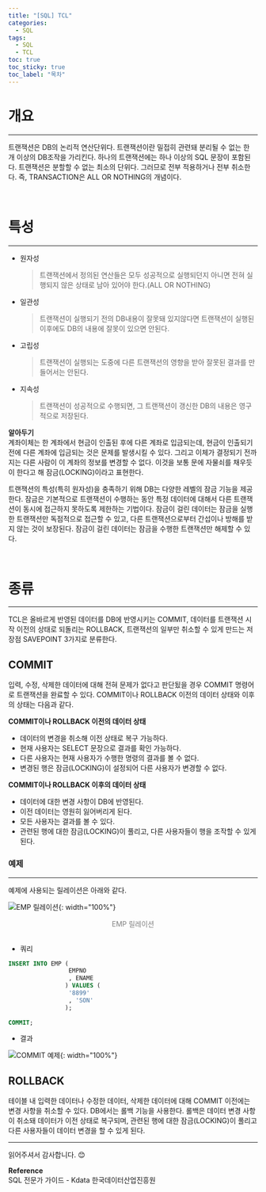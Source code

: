 ```yaml
---
title: "[SQL] TCL"
categories:
  - SQL
tags:
  - SQL
  - TCL
toc: true
toc_sticky: true
toc_label: "목차"
---
```


# 개요
---
트랜잭션은 DB의 논리적 연산단위다. 트랜잭션이란 밀접히 관련돼 분리될 수 없는 한 개 이상의 DB조작을 가리킨다. 하나의 트랜잭션에는 하나 이상의 SQL 문장이 포함된다. 트랜잭션은 분할할 수 없는 최소의 단위다. 그러므로 전부 적용하거나 전부 취소한다. 즉, TRANSACTION은 ALL OR NOTHING의 개념이다.

<br>

# 특성
---
- 원자성
  >트랜잭션에서 정의된 연산들은 모두 성공적으로 실행되던지 아니면 전혀 실행되지 않은 상태로 남아 있어야 한다.(ALL OR NOTHING)
- 일관성
  >트랜잭션이 실행되기 전의 DB내용이 잘못돼 있지않다면 트랜잭션이 실행된 이후에도 DB의 내용에 잘못이 있으면 안된다.
- 고립성
  >트랜잭션이 실행되는 도중에 다른 트랜잭션의 영향을 받아 잘못된 결과를 만들어서는 안된다.
- 지속성
  >트랜잭션이 성공적으로 수행되면, 그 트랜잭션이 갱신한 DB의 내용은 영구적으로 저장된다.

__알아두기__  
계좌이체는 한 계좌에서 현금이 인출된 후에 다른 계좌로 입금되는데, 현금이 인출되기 전에 다른 계좌에 입금되는 것은 문제를 발생시킬 수 있다. 그리고 이체가 결정되기 전까지는 다른 사람이 이 계좌의 정보를 변경할 수 없다. 이것을 보통 문에 자물쇠를 채우듯이 한다고 해 잠금(LOCKING)이라고 표현한다.

트랜잭션의 특성(특히 원자성)을 충족하기 위해 DB는 다양한 레벨의 잠금 기능을 제공한다. 잠금은 기본적으로 트랜잭션이 수행하는 동안 특정 데이터에 대해서 다른 트랜잭션이 동시에 접근하지 못하도록 제한하는 기법이다. 잠금이 걸린 데이터는 잠금을 실행한 트랜잭션만 독점적으로 접근할 수 있고, 다른 트랜잭션으로부터 간섭이나 방해를 받지 않는 것이 보장된다. 잠금이 걸린 데이터는 잠금을 수행한 트랜잭션만 해제할 수 있다.

<br>

# 종류
---
TCL은 올바르게 반영된 데이터를 DB에 반영시키는 COMMIT, 데이터를 트랜잭션 시작 이전의 상태로 되돌리는 ROLLBACK, 트랜잭션의 일부만 취소할 수 있게 만드는 저장점 SAVEPOINT 3가지로 분류한다.

## COMMIT
입력, 수정, 삭제한 데이터에 대해 전혀 문제가 없다고 판단됬을 경우 COMMIT 명령어로 트랜잭션을 완료할 수 있다. COMMIT이나 ROLLBACK 이전의 데이터 상태와 이후의 상태는 다음과 같다.

__COMMIT이나 ROLLBACK 이전의 데이터 상태__

- 데이터의 변경을 취소해 이전 상태로 복구 가능하다.
- 현재 사용자는 SELECT 문장으로 결과를 확인 가능하다.
- 다른 사용자는 현재 사용자가 수행한 명령의 결과를 볼 수 없다.
- 변경된 행은 잠금(LOCKING)이 설정되어 다른 사용자가 변경할 수 없다.

__COMMIT이나 ROLLBACK 이후의 데이터 상태__

- 데이터에 대한 변경 사항이 DB에 반영된다.
- 이전 데이터는 영원히 잃어버리게 된다.
- 모든 사용자는 결과를 볼 수 있다.
- 관련된 행에 대한 잠금(LOCKING)이 풀리고, 다른 사용자들이 행을 조작할 수 있게 된다.

### 예제
---
예제에 사용되는 릴레이션은 아래와 같다.

![EMP 릴레이션](/blog/assets/img/posts/20221017/emp-relation.png "EMP 릴레이션"){: width="100%"}
<div style="color: gray; text-align: center; margin-bottom: 30px;">EMP 릴레이션</div>

- 쿼리
  
```sql
INSERT INTO EMP (
                 EMPNO
                 , ENAME
                ) VALUES (
                 '8899'
                 , 'SON'
                );
			   
COMMIT;
```

- 결과

![COMMIT 예제](/blog/assets/img/posts/20221107/query-example.png "COMMIT 예제"){: width="100%"}

## ROLLBACK
테이블 내 입력한 데이터나 수정한 데이터, 삭제한 데이터에 대해 COMMIT 이전에는 변경 사항을 취소할 수 있다. DB에서는 롤백 기능을 사용한다. 롤백은 데이터 변경 사항이 취소돼 데이터가 이전 상태로 복구되며, 관련된 행에 대한 잠금(LOCKING)이 풀리고 다른 사용자들이 데이터 변경을 할 수 있게 된다.

---

읽어주셔서 감사합니다. 😊 

__Reference__  
SQL 전문가 가이드 - Kdata 한국데이터산업진흥원  